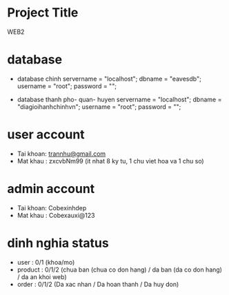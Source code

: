 # Project Title
WEB2

# database
- database chinh
servername = "localhost";
dbname = "eavesdb";
username = "root";
password = "";

- database thanh pho- quan- huyen
servername = "localhost";
dbname = "diagioihanhchinhvn";
username = "root";
password = "";

# user account
- Tai khoan: trannhu@gmail.com
- Mat khau : zxcvbNm99 (it nhat 8 ky tu, 1 chu viet hoa va 1 chu so)

# admin account
- Tai khoan: Cobexinhdep
- Mat khau : Cobexauxi@123

# dinh nghia status
- user : 0/1 (khoa/mo)
- product : 0/1/2 (chua ban (chua co don hang) / da ban (da co don hang) / da an khoi web)
- order : 0/1/2 (Da xac nhan / Da hoan thanh / Da huy don)
